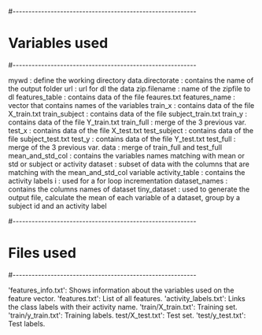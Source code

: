 #----------------------------------------------------------
# Variables used
#----------------------------------------------------------

mywd : define the working directory
data.directorate : contains the name of the output folder
url : url for dl the data
zip.filename : name of the zipfile to dl
features_table : contains data of the file feaures.txt
features_name : vector that contains names of the variables
train_x : contains data of the file X_train.txt
train_subject : contains data of the file subject_train.txt
train_y : contains data of the file Y_train.txt
train_full : merge of the 3 previous var.
test_x : contains data of the file X_test.txt
test_subject : contains data of the file subject_test.txt
test_y : contains data of the file Y_test.txt
test_full : merge of the 3 previous var.
data : merge of train_full and test_full
mean_and_std_col : contains the variables names matching with mean or std or subject or activity
dataset : subset of data with the columns that are matching with the mean_and_std_col variable
activity_table : contains the activity labels
i : used for a for loop incrementation
dataset_names : contains the columns names of dataset
tiny_dataset : used to generate the output file, calculate the mean of each variable of a dataset, group by a subject id and an activity label


#----------------------------------------------------------
# Files used
#----------------------------------------------------------

'features_info.txt': Shows information about the variables used on the feature vector.
'features.txt': List of all features.
'activity_labels.txt': Links the class labels with their activity name.
'train/X_train.txt': Training set.
'train/y_train.txt': Training labels.
test/X_test.txt': Test set.
'test/y_test.txt': Test labels.


